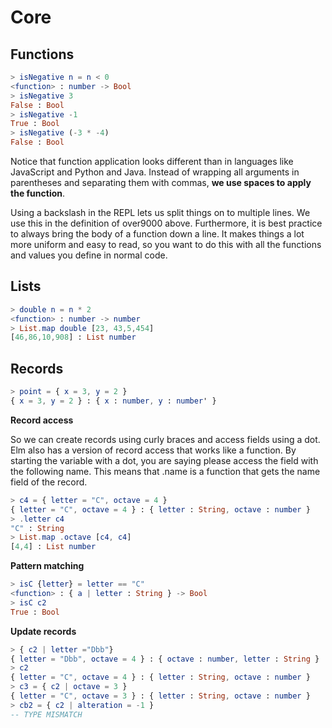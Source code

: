 # Core

## Functions

```elm
> isNegative n = n < 0
<function> : number -> Bool
> isNegative 3
False : Bool
> isNegative -1
True : Bool
> isNegative (-3 * -4)
False : Bool
```

Notice that function application looks different than in languages like JavaScript and Python and Java. Instead of wrapping all arguments in parentheses and separating them with commas, __we use spaces to apply the function__.

Using a backslash in the REPL lets us split things on to multiple lines. We use this in the definition of over9000 above. Furthermore, it is best practice to always bring the body of a function down a line. It makes things a lot more uniform and easy to read, so you want to do this with all the functions and values you define in normal code.

## Lists

```elm
> double n = n * 2
<function> : number -> number
> List.map double [23, 43,5,454]
[46,86,10,908] : List number
```

## Records

```elm
> point = { x = 3, y = 2 }
{ x = 3, y = 2 } : { x : number, y : number' }
```

__Record access__

So we can create records using curly braces and access fields using a dot. Elm also has a version of record access that works like a function. By starting the variable with a dot, you are saying please access the field with the following name. This means that .name is a function that gets the name field of the record.

```elm
> c4 = { letter = "C", octave = 4 }
{ letter = "C", octave = 4 } : { letter : String, octave : number }
> .letter c4
"C" : String
> List.map .octave [c4, c4]
[4,4] : List number
```

__Pattern matching__

```elm
> isC {letter} = letter == "C"
<function> : { a | letter : String } -> Bool
> isC c2
True : Bool
```

__Update records__

```elm
> { c2 | letter ="Dbb"}
{ letter = "Dbb", octave = 4 } : { octave : number, letter : String }
> c2
{ letter = "C", octave = 4 } : { letter : String, octave : number }
> c3 = { c2 | octave = 3 }
{ letter = "C", octave = 3 } : { letter : String, octave : number }
> cb2 = { c2 | alteration = -1 }
-- TYPE MISMATCH
```

```elm
```
